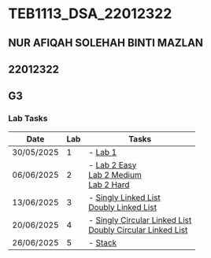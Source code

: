 # TEB1113_DSA_22012322
## NUR AFIQAH SOLEHAH BINTI MAZLAN
## 22012322
## G3

### Lab Tasks

| Date       | Lab | Tasks                                                                 |
|------------|-----|------------------------------------------------------------------------|
| 30/05/2025  | 1   | - [Lab 1](#)                                                            |
| 06/06/2025  | 2   | - [Lab 2 Easy](#) <br> [Lab 2 Medium](#) <br> [Lab 2 Hard](#)           |
| 13/06/2025  | 3   | - [Singly Linked List](#) <br> [Doubly Linked List](#)                 |
| 20/06/2025  | 4   | - [Singly Circular Linked List](#) <br> [Doubly Circular Linked List](#)|
| 26/06/2025  | 5   | - [Stack](#)                                                            |
